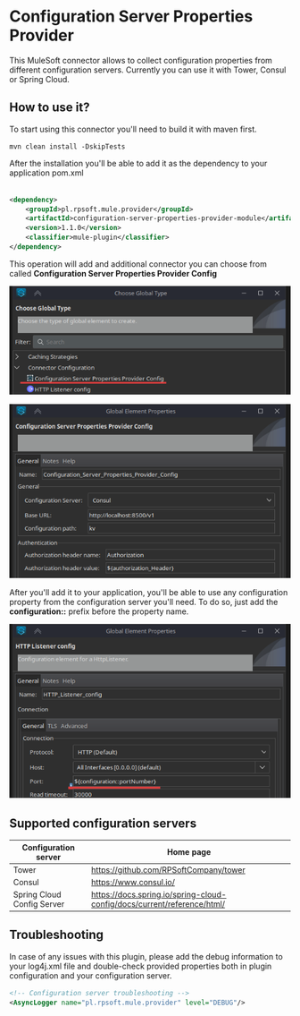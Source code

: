 # Configuration Server Properties Provider

This MuleSoft connector allows to collect configuration properties from different configuration servers.
Currently you can use it with Tower, Consul or Spring Cloud.

## How to use it?

To start using this connector you'll need to build it with maven first.

```shell
mvn clean install -DskipTests
```

After the installation you'll be able to add it as the dependency to your application pom.xml

```XML

<dependency>
    <groupId>pl.rpsoft.mule.provider</groupId>
    <artifactId>configuration-server-properties-provider-module</artifactId>
    <version>1.1.0</version>
    <classifier>mule-plugin</classifier>
</dependency>
```

This operation will add and additional connector you can choose from called **Configuration Server Properties Provider
Config**

![img.png](doc/globalTypeChoose.png)

![img.png](doc/globalElementProperties.png)

After you'll add it to your application, you'll be able to use any configuration property from the configuration server
you'll need. To do so, just add the **configuration::** prefix before the property name.

![img.png](doc/usage.png)

## Supported configuration servers

| Configuration server       | Home page                                                               |
|----------------------------|-------------------------------------------------------------------------|
| Tower                      | https://github.com/RPSoftCompany/tower                                  |
| Consul                     | https://www.consul.io/                                                  |
| Spring Cloud Config Server | https://docs.spring.io/spring-cloud-config/docs/current/reference/html/ |

## Troubleshooting

In case of any issues with this plugin, please add the debug information to your log4j.xml file and double-check
provided properties both in plugin configuration and your configuration server.

```XML
<!-- Configuration server troubleshooting -->
<AsyncLogger name="pl.rpsoft.mule.provider" level="DEBUG"/>
```